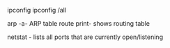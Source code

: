 ipconfig
ipconfig /all

arp \-a-  ARP table 
route print-  shows routing  table 

netstat -  lists all ports that are currently open/listening